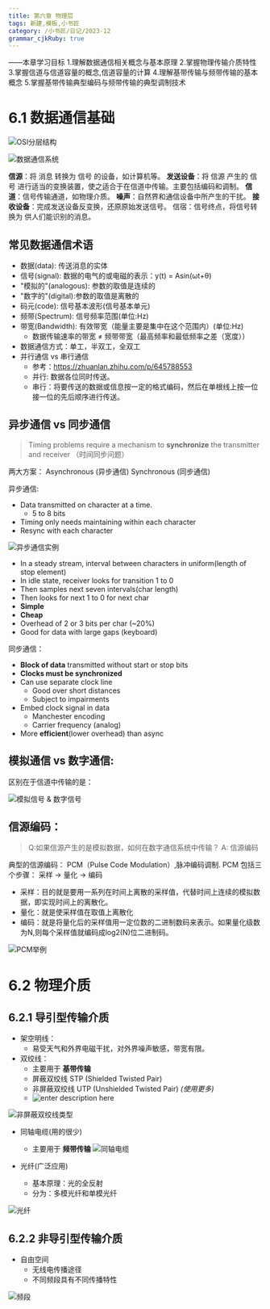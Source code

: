 ```yaml
---
title: 第六章 物理层
tags: 新建,模板,小书匠
category: /小书匠/日记/2023-12
grammar_cjkRuby: true
---
```



——本章学习目标
1.理解数据通信相关概念与基本原理
2.掌握物理传输介质特性
3.掌握信道与信道容量的概念,信道容量的计算
4.理解基带传输与频带传输的基本概念
5.掌握基带传输典型编码与频带传输的典型调制技术


# 6.1 数据通信基础

![OSI分层结构](./images/1702964711425.png)

![数据通信系统](./images/1702964797854.png)

**信源**：将 消息 转换为 信号 的设备，如计算机等。
**发送设备**：将 信源 产生的 信号 进行适当的变换装置，使之适合于在信道中传输。主要包括编码和调制。
**信道**：信号传输通道，如物理介质。
**噪声**：自然界和通信设备中所产生的干扰。
**接收设备**：完成发送设备反变换，还原原始发送信号。
信宿：信号终点，将信号转换为 供人们能识别的消息。

## 常见数据通信术语
- 数据(data): 传送消息的实体
- 信号(signal): 数据的电气的或电磁的表示：y(t) = Asin(ωt+θ)
- "模拟的"(analogous): 参数的取值是连续的
- "数字的"(digital):参数的取值是离散的
- 码元(code): 信号基本波形(信号基本单元)
- 频带(Spectrum): 信号频率范围(单位:Hz)
- 带宽(Bandwidth): 有效带宽（能量主要是集中在这个范围内）(单位:Hz)
	- 数据传输速率的带宽 ≠ 频带带宽（最高频率和最低频率之差（宽度））
- 数据通信方式：单工，半双工，全双工
- 并行通信 vs 串行通信
	- 参考：https://zhuanlan.zhihu.com/p/645788553
	- 并行: 数据各位同时传送。
	- 串行：将要传送的数据或信息按一定的格式编码，然后在单根线上按一位接一位的先后顺序进行传送。

## 异步通信 vs 同步通信
> Timing problems require a mechanism to **synchronize** the transmitter and receiver
> （时间同步问题）

两大方案：
Asynchronous (异步通信)
Synchronous (同步通信)

异步通信:
- Data transmitted on character at a time.
	- 5 to 8 bits
- Timing only needs maintaining within each character
- Resync with each character

![异步通信实例](./images/1702966111174.png)

- In a steady stream, interval between characters in uniform(length of stop element)
- In idle state, receiver looks for transition 1 to 0
- Then samples next seven intervals(char length)
- Then looks for next 1 to 0 for next char
- **Simple**
- **Cheap**
- Overhead of 2 or 3 bits per char (~20%)
- Good for data with large gaps (keyboard)

同步通信：
- **Block of data** transmitted without start or stop bits
- **Clocks must be synchronized**
- Can use separate clock line
	- Good over short distances
	- Subject to impairments
- Embed clock signal in data
	-  Manchester encoding
	-  Carrier frequency (analog)
- More **efficient**(lower overhead) than async 

## 模拟通信 vs 数字通信:
区别在于信道中传输的是：

![模拟信号 & 数字信号](./images/1702968255726.png)

## 信源编码：
> Q:如果信源产生的是模拟数据，如何在数字通信系统中传输？
> A: 信源编码

典型的信源编码： PCM（Pulse Code Modulation）,脉冲编码调制.
PCM 包括三个步骤： 采样 -> 量化 -> 编码

- 采样：目的就是要用一系列在时间上离散的采样值，代替时间上连续的模拟数据，即实现时间上的离散化。
- 量化：就是使采样值在取值上离散化
- 编码：就是将量化后的采样值用一定位数的二进制数码来表示。如果量化级数为N,则每个采样值就编码成log2(N)位二进制码。


![PCM举例](./images/1702968552787.png)



# 6.2 物理介质
## 6.2.1 导引型传输介质
- 架空明线：
	- 易受天气和外界电磁干扰，对外界噪声敏感，带宽有限。
- 双绞线：
	- 主要用于 **基带传输**
	- 屏蔽双绞线 STP (Shielded Twisted Pair)
	- 非屏蔽双绞线 UTP (Unshielded Twisted Pair) *(使用更多)*
	- ![enter description here](./images/1702969605109.png)

![非屏蔽双绞线类型](./images/1702969653048.png)
- 同轴电缆(用的很少)
	- 主要用于 **频带传输**
![同轴电缆](./images/1702969711344.png)

- 光纤(广泛应用)
	- 基本原理：光的全反射
	- 分为：多模光纤和单模光纤

![光纤](./images/1702969810104.png)

## 6.2.2 非导引型传输介质
- 自由空间
	- 无线电传播途径
	- 不同频段具有不同传播特性

![频段](./images/1702970055540.png)
